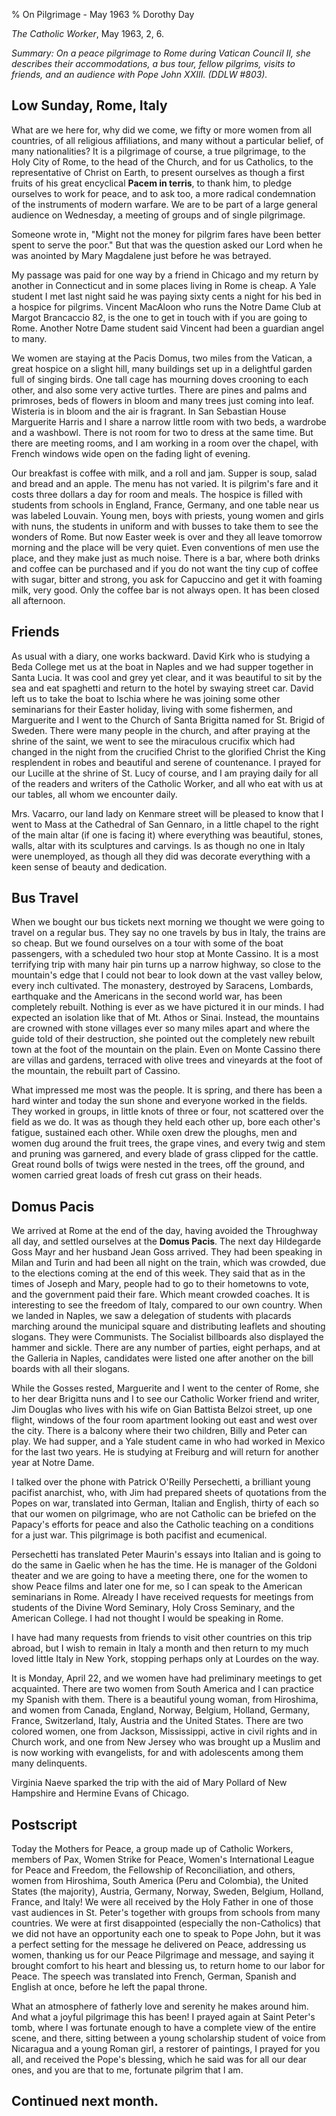 % On Pilgrimage - May 1963
% Dorothy Day

*The Catholic Worker*, May 1963, 2, 6.

*Summary: On a peace pilgrimage to Rome during Vatican Council II, she
describes their accommodations, a bus tour, fellow pilgrims, visits to
friends, and an audience with Pope John XXIII. (DDLW \#803).*

Low Sunday, Rome, Italy
-----------------------

What are we here for, why did we come, we fifty or more women from all
countries, of all religious affiliations, and many without a particular
belief, of many nationalities? It is a pilgrimage of course, a true
pilgrimage, to the Holy City of Rome, to the head of the Church, and for
us Catholics, to the representative of Christ on Earth, to present
ourselves as though a first fruits of his great encyclical **Pacem in
terris**, to thank him, to pledge ourselves to work for peace, and to
ask too, a more radical condemnation of the instruments of modern
warfare. We are to be part of a large general audience on Wednesday, a
meeting of groups and of single pilgrimage.

Someone wrote in, "Might not the money for pilgrim fares have been
better spent to serve the poor." But that was the question asked our
Lord when he was anointed by Mary Magdalene just before he was betrayed.

My passage was paid for one way by a friend in Chicago and my return by
another in Connecticut and in some places living in Rome is cheap. A
Yale student I met last night said he was paying sixty cents a night for
his bed in a hospice for pilgrims. Vincent MacAloon who runs the Notre
Dame Club at Margot Brancaccio 82, is the one to get in touch with if
you are going to Rome. Another Notre Dame student said Vincent had been
a guardian angel to many.

We women are staying at the Pacis Domus, two miles from the Vatican, a
great hospice on a slight hill, many buildings set up in a delightful
garden full of singing birds. One tall cage has mourning doves crooning
to each other, and also some very active turtles. There are pines and
palms and primroses, beds of flowers in bloom and many trees just coming
into leaf. Wisteria is in bloom and the air is fragrant. In San
Sebastian House Marguerite Harris and I share a narrow little room with
two beds, a wardrobe and a washbowl. There is not room for two to dress
at the same time. But there are meeting rooms, and I am working in a
room over the chapel, with French windows wide open on the fading light
of evening.

Our breakfast is coffee with milk, and a roll and jam. Supper is soup,
salad and bread and an apple. The menu has not varied. It is pilgrim's
fare and it costs three dollars a day for room and meals. The hospice is
filled with students from schools in England, France, Germany, and one
table near us was labeled Louvain. Young men, boys with priests, young
women and girls with nuns, the students in uniform and with busses to
take them to see the wonders of Rome. But now Easter week is over and
they all leave tomorrow morning and the place will be very quiet. Even
conventions of men use the place, and they make just as much noise.
There is a bar, where both drinks and coffee can be purchased and if you
do not want the tiny cup of coffee with sugar, bitter and strong, you
ask for Capuccino and get it with foaming milk, very good. Only the
coffee bar is not always open. It has been closed all afternoon.

Friends
-------

As usual with a diary, one works backward. David Kirk who is studying a
Beda College met us at the boat in Naples and we had supper together in
Santa Lucia. It was cool and grey yet clear, and it was beautiful to sit
by the sea and eat spaghetti and return to the hotel by swaying street
car. David left us to take the boat to Ischia where he was joining some
other seminarians for their Easter holiday, living with some fishermen,
and Marguerite and I went to the Church of Santa Brigitta named for St.
Brigid of Sweden. There were many people in the church, and after
praying at the shrine of the saint, we went to see the miraculous
crucifix which had changed in the night from the crucified Christ to the
glorified Christ the King resplendent in robes and beautiful and serene
of countenance. I prayed for our Lucille at the shrine of St. Lucy of
course, and I am praying daily for all of the readers and writers of the
Catholic Worker, and all who eat with us at our tables, all whom we
encounter daily.

Mrs. Vacarro, our land lady on Kenmare street will be pleased to know
that I went to Mass at the Cathedral of San Gennaro, in a little chapel
to the right of the main altar (if one is facing it) where everything
was beautiful, stones, walls, altar with its sculptures and carvings. Is
as though no one in Italy were unemployed, as though all they did was
decorate everything with a keen sense of beauty and dedication.

Bus Travel
----------

When we bought our bus tickets next morning we thought we were going to
travel on a regular bus. They say no one travels by bus in Italy, the
trains are so cheap. But we found ourselves on a tour with some of the
boat passengers, with a scheduled two hour stop at Monte Cassino. It is
a most terrifying trip with many hair pin turns up a narrow highway, so
close to the mountain's edge that I could not bear to look down at the
vast valley below, every inch cultivated. The monastery, destroyed by
Saracens, Lombards, earthquake and the Americans in the second world
war, has been completely rebuilt. Nothing is ever as we have pictured it
in our minds. I had expected an isolation like that of Mt. Athos or
Sinai. Instead, the mountains are crowned with stone villages ever so
many miles apart and where the guide told of their destruction, she
pointed out the completely new rebuilt town at the foot of the mountain
on the plain. Even on Monte Cassino there are villas and gardens,
terraced with olive trees and vineyards at the foot of the mountain, the
rebuilt part of Cassino.

What impressed me most was the people. It is spring, and there has been
a hard winter and today the sun shone and everyone worked in the fields.
They worked in groups, in little knots of three or four, not scattered
over the field as we do. It was as though they held each other up, bore
each other's fatigue, sustained each other. While oxen drew the ploughs,
men and women dug around the fruit trees, the grape vines, and every
twig and stem and pruning was garnered, and every blade of grass clipped
for the cattle. Great round bolls of twigs were nested in the trees, off
the ground, and women carried great loads of fresh cut grass on their
heads.

Domus Pacis
-----------

We arrived at Rome at the end of the day, having avoided the Throughway
all day, and settled ourselves at the **Domus Pacis**. The next day
Hildegarde Goss Mayr and her husband Jean Goss arrived. They had been
speaking in Milan and Turin and had been all night on the train, which
was crowded, due to the elections coming at the end of this week. They
said that as in the times of Joseph and Mary, people had to go to their
hometowns to vote, and the government paid their fare. Which meant
crowded coaches. It is interesting to see the freedom of Italy, compared
to our own country. When we landed in Naples, we saw a delegation of
students with placards marching around the municipal square and
distributing leaflets and shouting slogans. They were Communists. The
Socialist billboards also displayed the hammer and sickle. There are any
number of parties, eight perhaps, and at the Galleria in Naples,
candidates were listed one after another on the bill boards with all
their slogans.

While the Gosses rested, Marguerite and I went to the center of Rome,
she to her dear Brigitta nuns and I to see our Catholic Worker friend
and writer, Jim Douglas who lives with his wife on Gian Battista Belzoi
street, up one flight, windows of the four room apartment looking out
east and west over the city. There is a balcony where their two
children, Billy and Peter can play. We had supper, and a Yale student
came in who had worked in Mexico for the last two years. He is studying
at Freiburg and will return for another year at Notre Dame.

I talked over the phone with Patrick O'Reilly Persechetti, a brilliant
young pacifist anarchist, who, with Jim had prepared sheets of
quotations from the Popes on war, translated into German, Italian and
English, thirty of each so that our women on pilgrimage, who are not
Catholic can be briefed on the Papacy's efforts for peace and also the
Catholic teaching on a conditions for a just war. This pilgrimage is
both pacifist and ecumenical.

Persechetti has translated Peter Maurin's essays into Italian and is
going to do the same in Gaelic when he has the time. He is manager of
the Goldoni theater and we are going to have a meeting there, one for
the women to show Peace films and later one for me, so I can speak to
the American seminarians in Rome. Already I have received requests for
meetings from students of the Divine Word Seminary, Holy Cross Seminary,
and the American College. I had not thought I would be speaking in Rome.

I have had many requests from friends to visit other countries on this
trip abroad, but I wish to remain in Italy a month and then return to my
much loved little Italy in New York, stopping perhaps only at Lourdes on
the way.

It is Monday, April 22, and we women have had preliminary meetings to
get acquainted. There are two women from South America and I can
practice my Spanish with them. There is a beautiful young woman, from
Hiroshima, and women from Canada, England, Norway, Belgium, Holland,
Germany, France, Switzerland, Italy, Austria and the United States.
There are two colored women, one from Jackson, Mississippi, active in
civil rights and in Church work, and one from New Jersey who was brought
up a Muslim and is now working with evangelists, for and with
adolescents among them many delinquents.

Virginia Naeve sparked the trip with the aid of Mary Pollard of New
Hampshire and Hermine Evans of Chicago.

Postscript
----------

Today the Mothers for Peace, a group made up of Catholic Workers,
members of Pax, Women Strike for Peace, Women's International League for
Peace and Freedom, the Fellowship of Reconciliation, and others, women
from Hiroshima, South America (Peru and Colombia), the United States
(the majority), Austria, Germany, Norway, Sweden, Belgium, Holland,
France, and Italy! We were all received by the Holy Father in one of
those vast audiences in St. Peter's together with groups from schools
from many countries. We were at first disappointed (especially the
non-Catholics) that we did not have an opportunity each one to speak to
Pope John, but it was a perfect setting for the message he delivered on
Peace, addressing us women, thanking us for our Peace Pilgrimage and
message, and saying it brought comfort to his heart and blessing us, to
return home to our labor for Peace. The speech was translated into
French, German, Spanish and English at once, before he left the papal
throne.

What an atmosphere of fatherly love and serenity he makes around him.
And what a joyful pilgrimage this has been! I prayed again at Saint
Peter's tomb, where I was fortunate enough to have a complete view of
the entire scene, and there, sitting between a young scholarship student
of voice from Nicaragua and a young Roman girl, a restorer of paintings,
I prayed for you all, and received the Pope's blessing, which he said
was for all our dear ones, and you are that to me, fortunate pilgrim
that I am.

Continued next month.
---------------------
